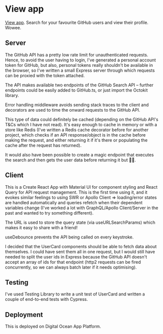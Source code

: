 # View app

[View app](https://tdl-7uvcq.ondigitalocean.app/). Search for your favourite GitHub users and view their profile. Wowee.

## Server

The GitHub API has a pretty low rate limit for unauthenticated requests. Hence, to avoid the user having to login, I've generated a personal account token for GitHub, but also, personal tokens really shouldn't be available in the browser, so I've written a small Express server through which requests can be proxied with the token attached.

The API makes available two endpoints of the GitHub Search API – further endpoints could be easily added to GitHub.ts, or just import the Octokit library.

Error handling middleware avoids sending stack traces to the client and decorators are used to time the onward requests to the GitHub API.

This type of data could definitely be cached (depending on the GitHub API's T&Cs which I have not read). It's easy enough to cache in memory or with a store like Redis (I've written a Redis cache decorator before for another project, which checks if an API response/object is in the cache before making the request, and either returning it if it's there or populating the cache after the request has returned).

It would also have been possible to create a magic endpoint that executes the search and then gets the user data before returning it but :woman_shrugging:.

## Client

This is a Create React App with Material UI for component styling and React Query for API request management. This is the first time using it, and it evokes similar feelings to using SWR or Apollo Client => loading/error states are handled automatically and queries refetch when their dependent variables change (I've worked a lot with GraphQL/Apollo Client/Server in the past and wanted to try something different).

The URL is used to store the query state (via useURLSearchParams) which makes it easy to share with a friend!

useDebounce prevents the API being called on every keystroke.

I decided that the UserCard components should be able to fetch data about themselves. I could have sent them all in one request, but I would still have needed to split the user ids in Express because the GitHub API doesn't accept an array of ids for that endpoint (http2 requests can be fired concurrently, so we can always batch later if it needs optimising).

## Testing

I've used Testing Library to write a unit test of UserCard and written a couple of end-to-end tests with Cypress.

## Deployment

This is deployed on Digital Ocean App Platform.
